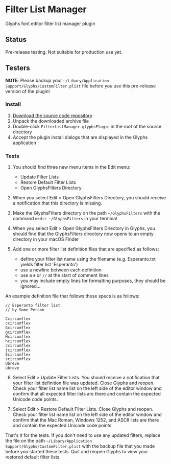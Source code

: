 # Filter List Manager
Glyphs font editor filter list manager plugin

## Status

Pre-release testing.  Not suitable for production use yet.

## Testers

**NOTE**: Please backup your `~/Libary/Application Support/Glyphs/CustomFilter.plist` file before you use this pre-release version of the plugin!

### Install
1. [Download the source code repository](https://github.com/source-foundry/FilterListManager/releases/latest)
2. Unpack the downloaded archive file
3. Double-click `FilterListManager.glyphsPlugin` in the root of the source directory
4. Accept the plugin install dialogs that are displayed in the Glyphs application

### Tests

1) You should find three new menu items in the Edit menu:

    - Update Filter Lists
    - Restore Default Filter Lists
    - Open GlyphsFilters Directory
    
2) When you select Edit > Open GlyphsFilters Directory, you should receive a notification that this directory is missing.

3) Make the GlyphsFilters directory on the path `~/GlyphsFilters` with the command `mkdir ~/GlyphsFilters` in your terminal

4) When you select Edit > Open GlyphsFilters Directory in Glyphs, you should find that the GlyphsFilters directory now opens to an empty directory in your macOS Finder

5) Add one or more filter list definition files that are specified as follows:

    - define your filter list name using the filename (e.g. Esperanto.txt yields filter list 'Esperanto')
    - use a newline between each definition
    - use a `#` or `//` at the start of comment lines
    - you may include empty lines for formatting purposes, they should be ignored...
    
An example definition file that follows these specs is as follows:

```
// Esperanto filter list
// by Some Person

Ccircumflex
ccircumflex
Gcircumflex
gcircumflex
Hcircumflex
hcircumflex
Jcircumflex
jcircumflex
Scircumflex
scircumflex
Ubreve
ubreve

```


6) Select Edit > Update Filter Lists.  You should receive a notification that your filter list definition file was updated.  Close Glyphs and reopen.  Check your filter list name list on the left side of the editor window and confirm that all expected filter lists are there and contain the expected Unicode code points.

7) Select Edit > Restore Default Filter Lists.  Close Glyphs and reopen.  Check your filter list name list on the left side of the editor window and confirm that the Mac Roman, Windows 1252, and ASCII lists are there and contain the expected Unicode code points.

That's it for the tests.  If you don't need to use any updated filters, replace the file on the path `~/Libary/Application Support/Glyphs/CustomFilter.plist` with the backup file that you made before you started these tests. Quit and reopen Glyphs to view your restored default filter lists.

